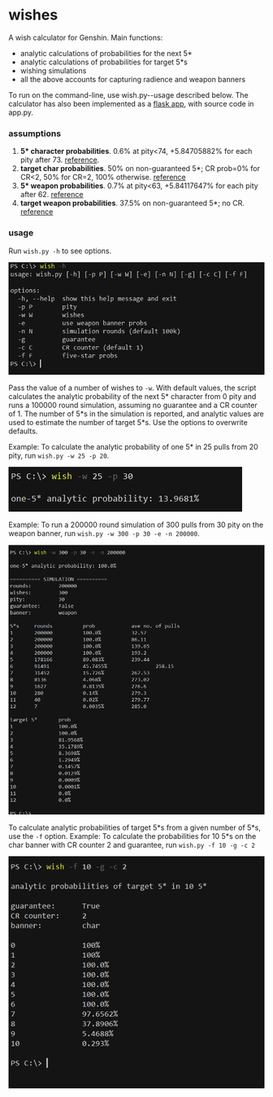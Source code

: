 # wishes

A wish calculator for Genshin. Main functions:<br>
* analytic calculations of probabilities for the next 5*
* analytic calculations of probabilities for target 5*s
* wishing simulations 
* all the above accounts for capturing radience and weapon banners

To run on the command-line, use wish.py--usage described below. The calculator has also been implemented as a [flask app](https://ricardoshillyshally.pythonanywhere.com/), with source code in app.py.


### assumptions
1. **5\* character probabilities**. 0.6% at pity<74, +5.84705882% for each pity after 73. [reference](https://genshin-impact.fandom.com/f/p/4400000000000308779).
2. **target char probabilities**. 50% on non-guaranteed 5*; CR prob=0% for CR<2, 50% for CR=2, 100% otherwise. [reference](https://www.reddit.com/r/Genshin_Impact/comments/1f3ykny/capturing_radiance_details_observations_and/)
3. **5\* weapon probabilities**. 0.7% at pity<63, +5.84117647% for each pity after 62. [reference](https://library.keqingmains.com/general-mechanics/gacha#featured-weapon-banner)
4. **target weapon probabilities**. 37.5% on non-guaranteed 5*; no CR. [reference](https://genshin-impact.fandom.com/wiki/Wish)


### usage
Run `wish.py -h` to see options.

![help](img/help.png)

Pass the value of a number of wishes to `-w`. With default values, the script calculates the analytic probability of the next 5\* character from 0 pity and runs a 100000 round simulation, assuming no guarantee and a CR counter of 1. The number of 5\*s in the simulation is reported, and analytic values are used to estimate the number of target 5\*s. Use the options to overwrite defaults.

Example: To calculate the analytic probability of one 5* in 25 pulls from 20 pity, run `wish.py -w 25 -p 20`.

![analytic](img/analytic.png)

Example: To run a 200000 round simulation of 300 pulls from 30 pity on the weapon banner, run `wish.py -w 300 -p 30 -e -n 200000`.

![sim](img/sim.png)

To calculate analytic probabilities of target 5\*s from a given number of 5\*s, use the `-f` option. Example: To calculate the probabilities for 10 5*s on the char banner with CR counter 2 and guarantee, run `wish.py -f 10 -g -c 2`

![fs](img/fs.png)
